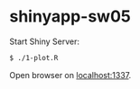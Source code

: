 # shinyapp-sw05

Start Shiny Server:

```bash
$ ./1-plot.R
```

Open browser on [localhost:1337](http://localhost:1337).
